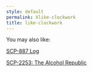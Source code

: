 ```yaml
---
style: default
permalink: Xlike-clockwork
title: like-clockwork
---
```

You may also like:

[SCP-887 Log](http://scp-wiki.net/scp-887-log)

[SCP-2253: The Alcohol Republic](http://scp-wiki.net/scp-2253)
